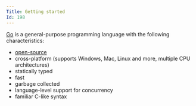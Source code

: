```yaml
---
Title: Getting started
Id: 198
---
```

[Go](https://golang.org/) is a general-purpose programming language with the following characteristics:
* [open-source](https://github.com/golang/go)
* cross-platform (supports Windows, Mac, Linux and more, multiple CPU architectures)
* statically typed
* fast
* garbage collected
* language-level support for concurrency
* familiar C-like syntax
